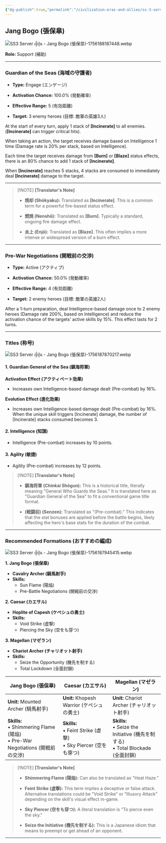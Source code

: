 ```yaml
---
{"dg-publish":true,"permalink":"/civilization-eras-and-allies/ss-3-server-jp-jang-bogo/","tags":["#fleetingnote","Server-ญี่ปุ่น"]}
---
```


## Jang Bogo (張保皐)

![SS3 Server ญี่ปุ่น - Jang Bogo (張保皐)-1756188187448.webp](/img/user/_attachments/SS3%20Server%20%E0%B8%8D%E0%B8%B5%E0%B9%88%E0%B8%9B%E0%B8%B8%E0%B9%88%E0%B8%99%20-%20Jang%20Bogo%20(%E5%BC%B5%E4%BF%9D%E7%9A%90)-1756188187448.webp)

**Role:** Support (補助)

---
### Guardian of the Seas (海域の守護者)

- **Type:** Engage (エンゲージ)

- **Activation Chance:** 100.0% (発動確率)

- **Effective Range:** 5 (有効距離)

- **Target:** 3 enemy heroes (目標: 敵軍の英雄3人)

At the start of every turn, apply 1 stack of **[Incinerate]** to all enemies. (**[Incinerate]** can trigger critical hits).

When taking an action, the target receives damage based on Intelligence 1 time (Damage rate is 20% per stack, based on Intelligence).

Each time the target receives damage from **[Burn]** or **[Blaze]** status effects, there is an 80% chance to add 1 stack of **[Incinerate]**.

When **[Incinerate]** reaches 5 stacks, 4 stacks are consumed to immediately deal **[Incinerate]** damage to the target.

---

> [!NOTE] **[Translator's Note]**
> 
> - **焼却 (Shōkyaku):** Translated as **[Incinerate]**. This is a common term for a powerful fire-based status effect.
> 
> - **燃焼 (Nenshō):** Translated as **[Burn]**. Typically a standard, ongoing fire damage effect.
> 
> - **炎上 (Enjō):** Translated as **[Blaze]**. This often implies a more intense or widespread version of a burn effect.

---
### Pre-War Negotiations (開戦前の交渉)

- **Type:** Active (アクティブ)

- **Activation Chance:** 50.0% (発動確率)

- **Effective Range:** 4 (有効距離)

- **Target:** 2 enemy heroes (目標: 敵軍の英雄2人)

After a 1-turn preparation, deal Intelligence-based damage once to 2 enemy heroes (Damage rate 200%, based on Intelligence) and reduce the activation chance of the targets' active skills by 15%. This effect lasts for 2 turns.

---

### Titles (称号)

![SS3 Server ญี่ปุ่น - Jang Bogo (張保皐)-1756187870217.webp](/img/user/_attachments/SS3%20Server%20%E0%B8%8D%E0%B8%B5%E0%B9%88%E0%B8%9B%E0%B8%B8%E0%B9%88%E0%B8%99%20-%20Jang%20Bogo%20(%E5%BC%B5%E4%BF%9D%E7%9A%90)-1756187870217.webp)

#### 1. Guardian General of the Sea (鎮海将軍)

**Activation Effect (アクティベート効果)**

- Increases own Intelligence-based damage dealt (Pre-combat) by 16%.

**Evolution Effect (進化効果)**

- Increases own Intelligence-based damage dealt (Pre-combat) by 16%. When the unique skill triggers [Incinerate] damage, the number of [Incinerate] stacks consumed becomes 3.

#### 2. Intelligence (知謀)

- Intelligence (Pre-combat) increases by 10 points.

#### 3. Agility (敏捷)

- Agility (Pre-combat) increases by 12 points.

> [!NOTE] **[Translator's Note]**
> 
> - **鎮海将軍 (Chinkai Shōgun):** This is a historical title, literally meaning "General Who Guards the Seas." It is translated here as "Guardian General of the Sea" to fit a conventional game title format.
>     
> - **(戦闘前) (Senzen):** Translated as "(Pre-combat)." This indicates that the stat bonuses are applied before the battle begins, likely affecting the hero's base stats for the duration of the combat.

---

### Recommended Formations (おすすめの編成)

![SS3 Server ญี่ปุ่น - Jang Bogo (張保皐)-1756187945415.webp](/img/user/_attachments/SS3%20Server%20%E0%B8%8D%E0%B8%B5%E0%B9%88%E0%B8%9B%E0%B8%B8%E0%B9%88%E0%B8%99%20-%20Jang%20Bogo%20(%E5%BC%B5%E4%BF%9D%E7%9A%90)-1756187945415.webp)

**1. Jang Bogo (張保皐)**

- **Cavalry Archer (騎馬射手)**
- **Skills:**
    - Sun Flame (陽焔)
    - Pre-Battle Negotiations (開戦前の交渉)

**2. Caesar (カエサル)**

- **Hoplite of Capesh (ケペシュの勇士)**
- **Skills:**
    - Void Strike (虚撃)
    - Piercing the Sky (空をも穿つ)

**3. Magellan (マゼラン)**

- **Chariot Archer (チャリオット射手)**
- **Skills:**
    - Seize the Opportunity (機先を制する)
    - Total Lockdown (全面封鎖)

| **Jang Bogo (張保皐)**                                                       | **Caesar (カエサル)**                                           | **Magellan (マゼラン)**                                                       |
| ------------------------------------------------------------------------- | ----------------------------------------------------------- | ------------------------------------------------------------------------- |
| **Unit:** Mounted Archer (騎馬射手)                                           | **Unit:** Khopesh Warrior (ケペシュの勇士)                         | **Unit:** Chariot Archer (チャリオット射手)                                       |
| **Skills:**<br>• Shimmering Flame (陽焔)<br>• Pre-War Negotiations (開戦前の交渉) | **Skills:**<br>• Feint Strike (虚撃)<br>• Sky Piercer (空をも穿つ) | **Skills:**<br>• Seize the Initiative (機先を制する)<br>• Total Blockade (全面封鎖) |

> [!NOTE] **[Translator's Note]**
> 
> - **Shimmering Flame (陽焔):** Can also be translated as "Heat Haze."
>     
> - **Feint Strike (虚撃):** This term implies a deceptive or false attack. Alternative translations could be "Void Strike" or "Illusory Attack" depending on the skill's visual effect in-game.
>     
> - **Sky Piercer (空をも穿つ):** A literal translation is "To pierce even the sky."
>     
> - **Seize the Initiative (機先を制する):** This is a Japanese idiom that means to preempt or get ahead of an opponent.
> 

---